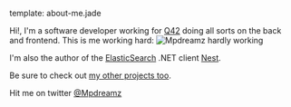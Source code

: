 template: about-me.jade

Hi!, I'm a software developer working for [Q42](http://www.q42.nl) doing all sorts on the back and frontend. This is me working hard: ![Mpdreamz hardly working](/images/martijnl.gif)

I'm also the author of the [ElasticSearch](http://www.elasticsearch.org) .NET client [Nest](http://www.github.com/Mpdreamz/NEST). 

Be sure to check out [my other projects too](http://www.github.com/Mpdreamz).

Hit me on twitter [@Mpdreamz](https://twitter.com/mpdreamz)
